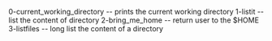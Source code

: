 0-current_working_directory -- prints the current working directory
1-listit -- list the content of directory
2-bring_me_home -- return user to the $HOME
3-listfiles -- long list the content of a directory
